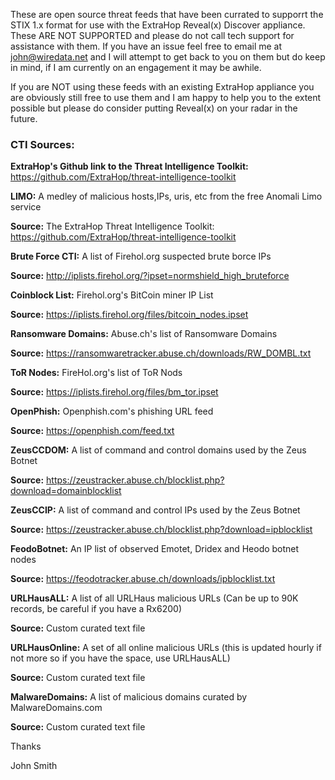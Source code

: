 These are open source threat feeds that have been currated to supporrt the STIX 1.x format for use with the ExtraHop Reveal(x) Discover appliance.  These ARE NOT SUPPORTED and please do not call tech support for assistance with them.  If you have an issue feel free to email me at john@wiredata.net and I will attempt to get back to you on them but do keep in mind, if I am currently on an engagement it may be awhile. 

If you are NOT using these feeds with an existing ExtraHop appliance you are obviously still free to use them and I am happy to help you to the extent possible but please do consider putting Reveal(x) on your radar in the future.

### **CTI Sources:**
**ExtraHop's Github link to the Threat Intelligence Toolkit:**
https://github.com/ExtraHop/threat-intelligence-toolkit

**LIMO:** A medley of malicious hosts,IPs, uris, etc from the free Anomali Limo service

**Source:** The ExtraHop Threat Intelligence Toolkit: https://github.com/ExtraHop/threat-intelligence-toolkit

**Brute Force CTI:** A list of Firehol.org suspected brute borce IPs

**Source:** http://iplists.firehol.org/?ipset=normshield_high_bruteforce

**Coinblock List:** Firehol.org's BitCoin miner IP List

**Source:** https://iplists.firehol.org/files/bitcoin_nodes.ipset

**Ransomware Domains:** Abuse.ch's list of Ransomware Domains

**Source:** https://ransomwaretracker.abuse.ch/downloads/RW_DOMBL.txt

**ToR Nodes:** FireHol.org's list of ToR Nods

**Source:** https://iplists.firehol.org/files/bm_tor.ipset

**OpenPhish:** Openphish.com's phishing URL feed

**Source:** https://openphish.com/feed.txt

**ZeusCCDOM:** A list of command and control domains used by the Zeus Botnet

**Source:** https://zeustracker.abuse.ch/blocklist.php?download=domainblocklist

**ZeusCCIP:** A list of command and control IPs used by the Zeus Botnet

**Source:** https://zeustracker.abuse.ch/blocklist.php?download=ipblocklist

**FeodoBotnet:** An IP list of observed Emotet, Dridex and Heodo botnet nodes

**Source:** https://feodotracker.abuse.ch/downloads/ipblocklist.txt

**URLHausALL:** A list of all URLHaus malicious URLs (Can be up to 90K records, be careful if you have a Rx6200)

**Source:** Custom curated text file

**URLHausOnline:** A set of all online malicious URLs (this is updated hourly if not more so if you have the space, use URLHausALL)

**Source:** Custom curated text file

**MalwareDomains:** A list of malicious domains curated by MalwareDomains.com

**Source:** Custom curated text file

Thanks 

John Smith 
